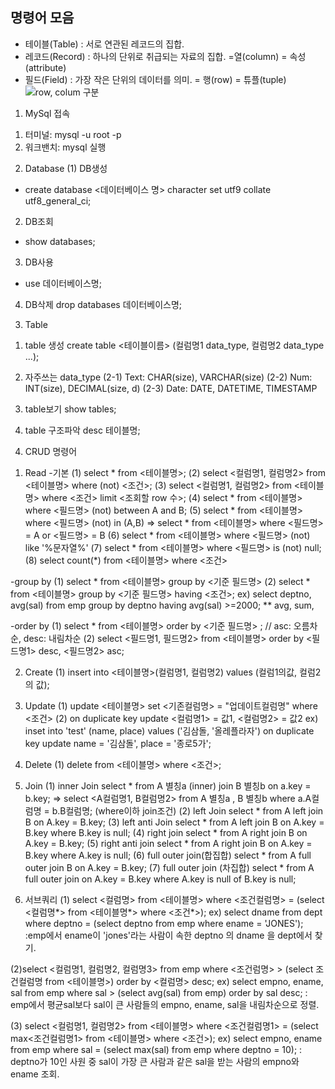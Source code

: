 ## 명령어 모음
+ 테이블(Table) : 서로 연관된 레코드의 집합.
+ 레코드(Record) : 하나의 단위로 취급되는 자료의 집합. =열(column) = 속성(attribute)
+ 필드(Field) : 가장 작은 단위의 데이터를 의미. = 행(row) = 튜플(tuple)
![row, colum 구분](https://user-images.githubusercontent.com/51871037/201661348-893fd445-ffdb-4526-b3e9-477ccfe0bca4.PNG)

1. MySql 접속
 1) 터미널: mysql -u root -p
 2) 워크밴치: mysql 실행

2. Database
   (1) DB생성
  - create database <데이터베이스 명> character set utf9 collate utf8_general_ci;

 2) DB조회
  - show databases;

 3) DB사용
  - use 데이터베이스명;

4) DB삭제
drop databases 데이터베이스명;


3. Table
1) table 생성
 create table <테이블이름> (컬럼명1 data_type, 컬럼명2 data_type ...);

2) 자주쓰는 data_type
(2-1) Text: CHAR(size), VARCHAR(size)
(2-2) Num: INT(size), DECIMAL(size, d)
(2-3) Date: DATE, DATETIME, TIMESTAMP

3) table보기
show tables;

4) table 구조파악
desc 테이블명;


4. CRUD 명령어
1) Read
-기본
(1) select * from <테이블명>;
(2) select <컬럼명1, 컬럼명2> from <테이블명> where (not) <조건>;
(3) select <컬럼명1, 컬럼명2> from <테이블명> where <조건> limit <조회할 row 수>;
(4)  select * from <테이블명> where <필드명> (not) between A and B;
(5) select * from <테이블명> where <필드명> (not) in (A,B)
 => select * from <테이블명> where <필드명> = A or <필드명> = B
(6) select * from <테이블명> where <필드명> (not) like '%문자열%'
(7) select * from <테이블명> where <필드명> is (not) null;
(8) select count(*) from <테이블명> where <조건>

-group by 
(1) select * from <테이블명> group by <기준 필드명>
(2) select * from <테이블명> group by <기준 필드명> having <조건>;
ex) select deptno, avg(sal) from emp group by deptno having avg(sal) >=2000;
** avg, sum, 

-order by 
(1) select * from <테이블명> order by <기준 필드명> <asc or desc>;
// asc: 오름차순, desc: 내림차순
(2) select <필드명1, 필드명2> from <테이블명> order by <필드명1> desc, <필드명2>
 asc;

2) Create
(1) insert into <테이블명>(컬럼명1, 컬럼명2) values (컬럼1의값, 컬럼2의 값);

3) Update
(1) update <테이블명> set <기존컬럼명> = "업데이트컬럼명" where <조건>
(2) on duplicate key update  <컬럼명1> = 값1, <컬럼명2> = 값2
ex) inset into 'test' (name, place) values ('김삼돌, '올레플라자') on duplicate key update name = '김삼돌', place = '종로5가';

4) Delete
(1) delete from <테이블명> where <조건>;


5. Join
(1) inner Join
select * from A 별칭a (inner) join B 별칭b on a.key = b.key;
=> select <A컬럼명1, B컬럼명2> from A 별칭a , B 별칭b where a.A컬럼명 = b.B컬럼명; (where이하 join조건)
(2) left Join
select * from A left join B on A.key = B.key;
(3) left anti Join
select * from A left join B on A.key = B.key where B.key is null;
(4) right join
select * from A right join B on A.key = B.key;
(5) right anti join
select * from A right join B on A.key = B.key where A.key is null;
(6) full outer join(합집합)
select * from A full outer join B on A.key = B.key;
(7) full outer join (차집합)
select * from A full outer join on A.key = B.key where A.key is null of B.key is null;

6. 서브쿼리
(1) select <컬럼명> from <테이블명> where <조건컬럼명> = (select <컬럼명*> from <테이블명*> where <조건*>);
ex) select dname from dept where deptno = (select deptno from emp where ename = 'JONES');
:emp에서 ename이 'jones'라는 사람이 속한 deptno 의 dname 을 dept에서 찾기. 

(2)select <컬럼명1, 컬럼명2, 컬럼명3> from emp where <조건럼명> > (select 조건컬럼명 from <테이블명>) order by <컬럼명> desc;
ex) select empno, ename, sal from emp where sal > (select avg(sal) from emp) order by sal desc;
: emp에서 평균sal보다 sal이 큰 사람들의 empno, ename, sal을 내림차순으로 정렬.

(3) select <컬럼명1, 컬럼명2> from <테이블명> where <조건컬럼명1> = (select max<조건컬럼명1> from <테이블명> where <조건>);
ex) select empno, ename from emp where sal = (select max(sal) from emp where deptno = 10);
: deptno가 10인 사원 중 sal이 가장 큰 사람과 같은 sal을 받는 사람의 empno와 ename 조회.
